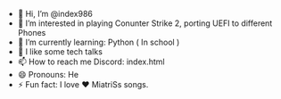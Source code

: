 - 👋 Hi, I’m @index986
- 👀 I’m interested in playing Conunter Strike 2, porting UEFI to different Phones
- 🌱 I’m currently learning: Python ( In school )
- 💞️ I like some tech talks
- 📫 How to reach me Discord: index.html
- 😄 Pronouns: He
- ⚡ Fun fact: I love ❤️ MiatriSs songs.

<!---
index986/index986 is a ✨ special ✨ repository because its `README.md` (this file) appears on your GitHub profile.
You can click the Preview link to take a look at your changes.
--->
